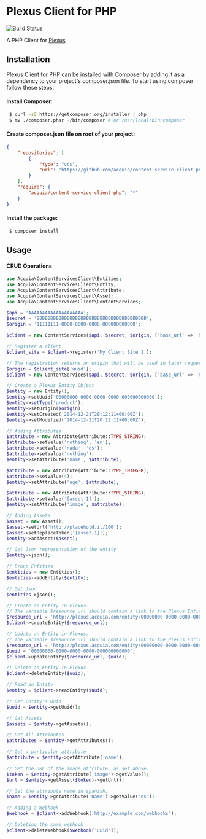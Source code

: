 # Plexus Client for PHP

[![Build Status](https://magnum.travis-ci.com/acquia/content-service-client-php.svg?token=PH71WkhMufTnsVvCU5rV)](https://magnum.travis-ci.com/acquia/content-service-client-php)

A PHP Client for [Plexus](https://github.com/acquia/plexus)

## Installation

Plexus Client for PHP can be installed with Composer by adding it as a
dependency to your project's composer.json file. To start using composer follow
these steps:

#### Install Composer:

```sh
 $ curl -sS https://getcomposer.org/installer | php
 $ mv ./composer.phar ~/bin/composer # or /usr/local/bin/composer
```

#### Create composer.json file on root of your project:

```json
{
    "repositories": [
        {
            "type": "vcs",
            "url": "https://github.com/acquia/content-service-client-php"
        }
    ],
    "require": {
        "acquia/content-service-client-php": "*"
    }
}
```

#### Install the package:
```sh
 $ composer install
```

## Usage

#### CRUD Operations

```php
use Acquia\ContentServicesClient\Entities;
use Acquia\ContentServicesClient\Entity;
use Acquia\ContentServicesClient\Attribute;
use Acquia\ContentServicesClient\Asset;
use Acquia\ContentServicesClient\ContentServices;

$api = 'AAAAAAAAAAAAAAAAAAAA';
$secret = 'BBBBBBBBBBBBBBBBBBBBBBBBBBBBBBBBBBBBBBBB';
$origin = '11111111-0000-0000-0000-000000000000';

$client = new ContentServices($api, $secret, $origin, ['base_url' => 'http://localhost:5000']);

// Register a client
$client_site = $client->register('My Client Site 1');

// The registration returns an origin that will be used in later requests.
$origin = $client_site['uuid'];
$client = new ContentServices($api, $secret, $origin, ['base_url' => 'http://localhost:5000']);

// Create a Plexus Entity Object
$entity = new Entity();
$entity->setUuid('00000000-0000-0000-0000-000000000000');
$entity->setType('product');
$entity->setOrigin($origin);
$entity->setCreated('2014-12-21T20:12:11+00:00Z');
$entity->setModified('2014-12-21T20:12:11+00:00Z');

// Adding Attributes
$attribute = new Attribute(Attribute::TYPE_STRING);
$attribute->setValue('nothing', 'en');
$attribute->setValue('nada', 'es');
$attribute->setValue('nothing');
$entity->setAttribute('name', $attribute);

$attribute = new Attribute(Attribute::TYPE_INTEGER);
$attribute->setValue(4);
$entity->setAttribute('age', $attribute);

$attribute = new Attribute(Attribute::TYPE_STRING);
$attribute->setValue('[asset-1]');
$entity->setAttribute('image', $attribute);

// Adding Assets
$asset = new Asset();
$asset->setUrl('http://placehold.it/100');
$asset->setReplaceToken('[asset-1]');
$entity->addAsset($asset);

// Get Json representation of the entity
$entity->json();

// Group Entities
$entities = new Entities();
$entities->addEntity($entity);

// Get Json
$entities->json();

// Create an Entity in Plexus.
// The variable $resource_url should contain a link to the Plexus Entity in json format.
$resource_url = 'http://plexus.acquia.com/entity/00000000-0000-0000-0000-000000000000';
$client->createEntity($resource_url);

// Update an Entity in Plexus.
// The variable $resource_url should contain a link to the Plexus Entity in json format.
$resource_url = 'http://plexus.acquia.com/entity/00000000-0000-0000-0000-000000000000';
$uuid = '00000000-0000-0000-0000-000000000000';
$client->updateEntity($resource_url, $uuid);

// Delete an Entity in Plexus
$client->deleteEntity($uuid);

// Read an Entity
$entity = $client->readEntity($uuid);

// Get Entity's Uuid
$uuid = $entity->getUuid();

// Get Assets
$assets = $entity->getAssets();

// Get All Attributes
$attributes = $entity->getAttributes();

// Get a particular attribute
$attribute = $entity->getAttribute('name');

// Get the URL of the image attribute, as set above.
$token = $entity->getAttribute('image')->getValue();
$url = $entity->getAsset($token)->getUrl();

// Get the attribute name in spanish.
$name = $entity->getAttribute('name')->getValue('es');

// Adding a Webhook
$webhook = $client->addWebhook('http://example.com/webhooks');

// Deleting the same webhook
$client->deleteWebhook($webhook['uuid']);

```
